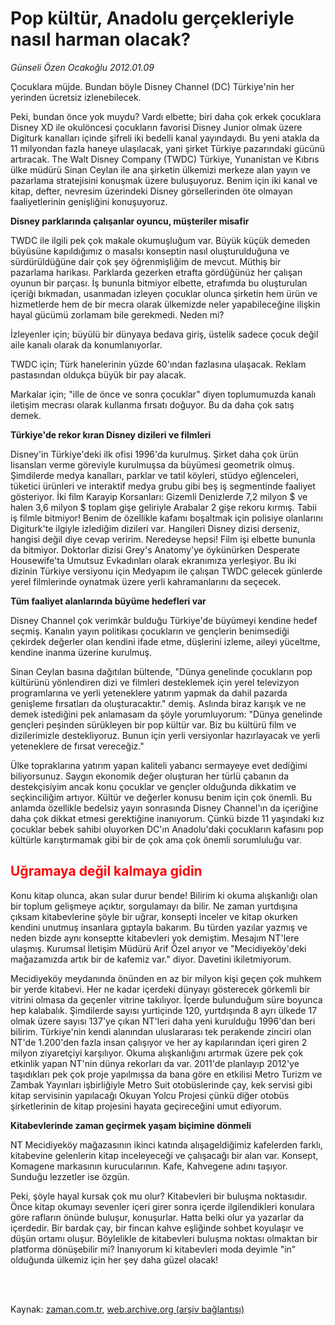 # Pop kültür, Anadolu gerçekleriyle nasıl harman olacak?

*Günseli Özen Ocakoğlu 2012.01.09*

<td class="columnist-detail">
<p>Çocuklara müjde. Bundan böyle Disney Channel (DC) Türkiye'nin her yerinden ücretsiz izlenebilecek.</p>
<p>
<div id="haberMetinDiv">
<p> Peki, bundan önce yok muydu? Vardı elbette; biri daha çok erkek çocuklara Disney XD ile okulöncesi çocukların favorisi Disney Junior olmak üzere Digiturk kanalları içinde şifreli iki bedelli kanal yayındaydı. Bu yeni atakla da 11 milyondan fazla haneye ulaşılacak, yani şirket Türkiye pazarındaki gücünü artıracak. The Walt Disney Company (TWDC) Türkiye, Yunanistan ve Kıbrıs ülke müdürü Sinan Ceylan ile ana şirketin ülkemizi merkeze alan yayın ve pazarlama stratejisini konuşmak üzere buluşuyoruz. Benim için iki kanal ve kitap, defter, nevresim üzerindeki Disney görsellerinden öte olmayan faaliyetlerinin genişliğini konuşuyoruz.
<p><b>Disney parklarında çalışanlar oyuncu, müşteriler misafir
</b>
<p>TWDC ile ilgili pek çok makale okumuşluğum var. Büyük küçük demeden büyüsüne kapıldığımız o masalsı konseptin nasıl oluşturulduğuna ve sürdürüldüğüne dair çok şey öğrenmişliğim de mevcut. Müthiş bir pazarlama harikası. Parklarda gezerken etrafta gördüğünüz her çalışan oyunun bir parçası. İş bununla bitmiyor elbette, etrafımda bu oluşturulan içeriği bıkmadan, usanmadan izleyen çocuklar olunca şirketin hem ürün ve hizmetlerde hem de bir mecra olarak ülkemizde neler yapabileceğine ilişkin hayal gücümü zorlamam bile gerekmedi. Neden mi?
<p>İzleyenler için; büyülü bir dünyaya bedava giriş, üstelik sadece çocuk değil aile kanalı olarak da konumlanıyorlar.
<p>TWDC için; Türk hanelerinin yüzde 60'ından fazlasına ulaşacak. Reklam pastasından oldukça büyük bir pay alacak.
<p>Markalar için; "ille de önce ve sonra çocuklar" diyen toplumumuzda kanalı iletişim mecrası olarak kullanma fırsatı doğuyor. Bu da daha çok satış demek. 
<p><b>Türkiye'de rekor kıran Disney dizileri ve filmleri</b>
<p>Disney'in Türkiye'deki ilk ofisi 1996'da kurulmuş. Şirket daha çok ürün lisansları verme göreviyle kurulmuşsa da büyümesi geometrik olmuş. Şimdilerde medya kanalları, parklar ve tatil köyleri, stüdyo eğlenceleri, tüketici ürünleri ve interaktif medya grubu gibi beş iş segmentinde faaliyet gösteriyor. İki film Karayip Korsanları: Gizemli Denizlerde 7,2 milyon $ ve halen 3,6 milyon $ toplam gişe geliriyle Arabalar 2 gişe rekoru kırmış. Tabii iş filmle bitmiyor! Benim de özellikle kafamı boşaltmak için polisiye olanlarını Digiturk'te ilgiyle izlediğim dizileri var. Hangileri Disney dizisi derseniz, hangisi değil diye cevap veririm. Neredeyse hepsi! Film işi elbette bununla da bitmiyor. Doktorlar dizisi Grey's Anatomy'ye öykünürken Desperate Housewife'ta Umutsuz Evkadınları olarak ekranımıza yerleşiyor. Bu iki dizinin Türkiye versiyonu için Medyapım ile çalışan TWDC gelecek günlerde yerel filmlerinde oynatmak üzere yerli kahramanlarını da seçecek.
<p><b>Tüm faaliyet alanlarında büyüme hedefleri var</b>
<p>Disney Channel çok verimkâr bulduğu Türkiye'de büyümeyi kendine hedef seçmiş. Kanalın yayın politikası çocukların ve gençlerin benimsediği çekirdek değerler olan kendini ifade etme, düşlerini izleme, aileyi yüceltme, kendine inanma üzerine kurulmuş.
<p>Sinan Ceylan basına dağıtılan bültende, "Dünya genelinde çocukların pop kültürünü yönlendiren dizi ve filmleri desteklemek için yerel televizyon programlarına ve yerli yeteneklere yatırım yapmak da dahil pazarda genişleme fırsatları da oluşturacaktır." demiş. Aslında biraz karışık ve ne demek istediğini pek anlamasam da şöyle yorumluyorum: "Dünya genelinde gençleri peşinden sürükleyen bir pop kültür var. Biz bu kültürü film ve dizilerimizle destekliyoruz. Bunun için yerli versiyonlar hazırlayacak ve yerli yeteneklere de fırsat vereceğiz."
<p>Ülke topraklarına yatırım yapan kaliteli yabancı sermayeye evet dediğimi biliyorsunuz. Saygın ekonomik değer oluşturan her türlü çabanın da destekçisiyim ancak konu çocuklar ve gençler olduğunda dikkatim ve seçkinciliğim artıyor. Kültür ve değerler konusu benim için çok önemli. Bu anlamda özellikle bedelsiz yayın sonrasında Disney Channel'ın da içeriğine daha çok dikkat etmesi gerektiğine inanıyorum. Çünkü bizde 11 yaşındaki kız çocuklar bebek sahibi oluyorken DC'ın Anadolu'daki çocukların kafasını pop kültürle karıştırmamak gibi bir de çok ama çok önemli sorumluluğu var. 
<p>
<h2><font color="#FF0000"><b>Uğramaya değil kalmaya gidin </b>
</font></h2>
<p>Konu kitap olunca, akan sular durur bende! Bilirim ki okuma alışkanlığı olan bir toplum gelişmeye açıktır, sorgulamayı da bilir. Ne zaman yurtdışına çıksam kitabevlerine şöyle bir uğrar, konsepti inceler ve kitap okurken kendini unutmuş insanlara gıptayla bakarım. Bu türden yazılar yazmış ve neden bizde aynı konseptte kitabevleri yok demiştim. Mesajım NT'lere ulaşmış. Kurumsal İletişim Müdürü Arif Özel arıyor ve "Mecidiyeköy'deki mağazamızda artık bir de kafemiz var." diyor. Davetini ikiletmiyorum.
<p>Mecidiyeköy meydanında önünden en az bir milyon kişi geçen çok muhkem bir yerde kitabevi. Her ne kadar içerdeki dünyayı gösterecek görkemli bir vitrini olmasa da geçenler vitrine takılıyor. İçerde bulunduğum süre boyunca hep kalabalık. Şimdilerde sayısı yurtiçinde 120, yurtdışında 8 ayrı ülkede 17 olmak üzere sayısı 137'ye çıkan NT'leri daha yeni kurulduğu 1996'dan beri bilirim. Türkiye'nin kendi alanından uluslararası tek perakende zinciri olan NT'de 1.200'den fazla insan çalışıyor ve her ay kapılarından içeri giren 2 milyon ziyaretçiyi karşılıyor. Okuma alışkanlığını artırmak üzere pek çok etkinlik yapan NT'nin dünya rekorları da var. 2011'de planlayıp 2012'ye taşıdıkları pek çok proje yapılmışsa da bana göre en etkilisi Metro Turizm ve Zambak Yayınları işbirliğiyle Metro Suit otobüslerinde çay, kek servisi gibi kitap servisinin yapılacağı Okuyan Yolcu Projesi çünkü diğer otobüs şirketlerinin de kitap projesini hayata geçireceğini umut ediyorum.
<p><b>Kitabevlerinde zaman geçirmek yaşam biçimine dönmeli </b>
<p>NT Mecidiyeköy mağazasının ikinci katında alışageldiğimiz kafelerden farklı, kitabevine gelenlerin kitap inceleyeceği ve çalışacağı bir alan var. Konsept, Komagene markasının kurucularının. Kafe, Kahvegene adını taşıyor. Sunduğu lezzetler ise özgün.
<p>Peki, şöyle hayal kursak çok mu olur? Kitabevleri bir buluşma noktasıdır. Önce kitap okumayı sevenler içeri girer sonra içerde ilgilendikleri konulara göre rafların önünde buluşur, konuşurlar. Hatta belki olur ya yazarlar da içerdedir. Bir bardak çay, bir fincan kahve eşliğinde sohbet koyulaşır ve düşün ortamı oluşur. Böylelikle de kitabevleri buluşma noktası olmaktan bir platforma dönüşebilir mi? İnanıyorum ki kitabevleri moda deyimle "in" olduğunda ülkemiz için her şey daha güzel olacak!
<p></p></p></p></p></p></p></p></p></p></p></p></p></p></p></p></p></p></p></p></div>
</p>


<p><br>
		 </br></p></td>

Kaynak: [zaman.com.tr](http://zaman.com.tr/yazar.do?yazino=1226278), [web.archive.org (arşiv bağlantısı)](http://web.archive.org/web/20120114122810/http://www.zaman.com.tr:80/yazar.do?yazino=1226278)
